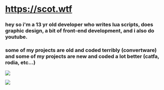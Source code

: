 # https://scot.wtf
### hey so i'm a 13 yr old developer who writes lua scripts, does graphic design, a bit of front-end development, and i also do youtube.
### some of my projects are old and coded terribly (convertware) and some of my projects are new and coded a lot better (catfa, rodia, etc...)

![](https://github-readme-stats.vercel.app/api/top-langs?username=specowos&show_icons=true&locale=en&layout=compact)



![](https://komarev.com/ghpvc/?username=specowos&color=39D353)
